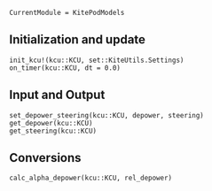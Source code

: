 ```@meta
CurrentModule = KitePodModels
```

## Initialization and update
```@docs
init_kcu!(kcu::KCU, set::KiteUtils.Settings)
on_timer(kcu::KCU, dt = 0.0)
```

## Input and Output
```@docs
set_depower_steering(kcu::KCU, depower, steering)
get_depower(kcu::KCU)
get_steering(kcu::KCU)
```

## Conversions
```@docs
calc_alpha_depower(kcu::KCU, rel_depower)
```
